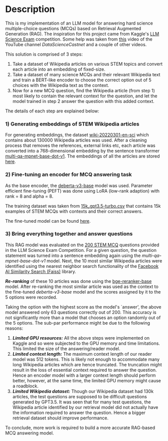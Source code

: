 # Description

This is my implementation of an LLM model for answering hard science multiple-choice questions (MCQs) based on Retrieval Augmented Generation (RAG). The inspiration for this project came from Kaggle's [LLM Science Exam](https://www.kaggle.com/competitions/kaggle-llm-science-exam/overview) competition. Some help was taken from [this](https://www.youtube.com/watch?v=nvvuTiE4BEk&t=1s) video of the YouTube channel *DataScienceCastnet* and a couple of other videos.

This solution is comprised of 3 steps:

1) Take a dataset of Wikipedia articles on various STEM topics and convert each article into an embedding of fixed-size.
2) Take a dataset of many science MCQs and their relevant Wikipedia text and train a BERT-like encoder to choose the correct option out of 5 choices with the Wikipedia text as the context.
3) Now for a new MCQ question, find the Wikipedia article (from step 1) most likely to contain the relevant context for the question, and let the model trained in step 2 answer the question with this added context.

The details of each step are explained below:

### 1) Generating embeddings of STEM Wikipedia articles

For generating embeddings, the dataset [wiki-20220301-en-sci](https://www.kaggle.com/datasets/nbroad/wiki-20220301-en-sci) which contains about 130000 Wikipedia articles was used. After a cleaning process that removes the references, external links etc, each article was converted into a 768-dimensional embedding by the sentence transformer [multi-qa-mpnet-base-dot-v1](https://huggingface.co/sentence-transformers/multi-qa-mpnet-base-dot-v1). The embeddings of all the articles are stored [here](https://www.kaggle.com/datasets/garvitagarwal/retrieval-wiki-embeddings).

### 2) Fine-tuning an encoder for MCQ answering task

As the base encoder, the [deberta-v3-base](https://huggingface.co/microsoft/deberta-v3-base) model was used. Parameter efficient fine-tuning (PEFT) was done using LoRA (low-rank adaption) with rank = 8 and alpha = 8.

The training dataset was taken from [15k_gpt3.5-turbo.csv](https://www.kaggle.com/datasets/mgoksu/llm-science-exam-dataset-w-context-extended) that contains 15k examples of STEM MCQs with contexts and their correct answers.

The fine-tuned model can be found [here](https://www.kaggle.com/datasets/garvitagarwal/science-comp-trained-model).

### 3) Bring everything together and answer questions

This RAG model was evaluated on the [200 STEM MCQ](https://www.kaggle.com/competitions/kaggle-llm-science-exam/data?select=train.csv) questions provided in the LLM Science Exam Competition. For a given question, the question statement was turned into a sentence embedding again using the *multi-qa-mpnet-base-dot-v1* model. Next, the 10 most similar Wikipedia articles were identified using the nearest neighbor search functionality of the [Facebook AI Similarity Search (Faiss)](https://engineering.fb.com/2017/03/29/data-infrastructure/faiss-a-library-for-efficient-similarity-search/) library. 

**_Re-ranking_** of these 10 articles was done using the [bge-reranker-base](https://huggingface.co/BAAI/bge-reranker-base) model. After re-ranking the most similar article was used as the context to the fine-tuned *deberta-v3-base* model and the scores assigned by it to the 5 options were recorded. 


Taking the option with the highest score as the model's `answer', the above model answered only 63 questions correctly out of 200. This accuracy is not significantly more than a model that chooses an option randomly out of the 5 options. The sub-par performance might be due to the following reasons:

1) **_Limited GPU resources:_** All the above steps were implemented on Kaggle and so were subjected to the GPU memory and time limitations. This limited the size of the answering/reader model.
2) **_Limited context length:_** The maximum context length of our reader model was 512 tokens. This is likely not enough to accommodate many long Wikipedia articles which are hence truncated. The truncation might result in the loss of essential context required to answer the question. Hence an encoder model with a larger context length should perform better, however, at the same time, the limited GPU memory might cause a roadblock.
3) **_Limited Wikipedia dataset:_** Though our Wikipedia dataset had 130k articles, the test questions are supposed to be difficult questions generated by GPT3.5. It was seen that for many test questions, the Wikipedia article identified by our retrieval model did not actually have the information required to answer the question. Hence a bigger retrieval dataset should improve performance.

To conclude, more work is required to build a more accurate RAG-based MCQ answering model.

